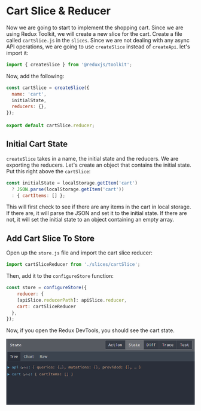 # Cart Slice & Reducer


Now we are going to start to implement the shopping cart. Since we are using Redux Toolkit, we will create a new slice for the cart. Create a file called `cartSlice.js` in the `slices`. Since we are not dealing with any async API operations, we are going to use `createSlice` instead of `createApi`. let's import it:

```js
import { createSlice } from '@reduxjs/toolkit';
```

Now, add the following:

```js
const cartSlice = createSlice({
  name: 'cart',
  initialState,
  reducers: {},
});

export default cartSlice.reducer;
```

## Initial Cart State

`createSlice` takes in a name, the initial state and the reducers. We are exporting the reducers. Let's create an object that contains the initial state. Put this right above the `cartSlice`:

```js
const initialState = localStorage.getItem('cart')
  ? JSON.parse(localStorage.getItem('cart'))
  : { cartItems: [] };
```

This will first check to see if there are any items in the cart in local storage. If there are, it will parse the JSON and set it to the initial state. If there are not, it will set the initial state to an object containing an empty array.

## Add Cart Slice To Store

Open up the `store.js` file and import the cart slice reducer:

```js
import cartSliceReducer from './slices/cartSlice';
```

Then, add it to the `configureStore` function:

```js
const store = configureStore({
    reducer: {
    [apiSlice.reducerPath]: apiSlice.reducer,
    cart: cartSliceReducer
  },
});
```

Now, if you open the Redux DevTools, you should see the cart state.

<img src="./images/reduxdevtools4.png" width="600">